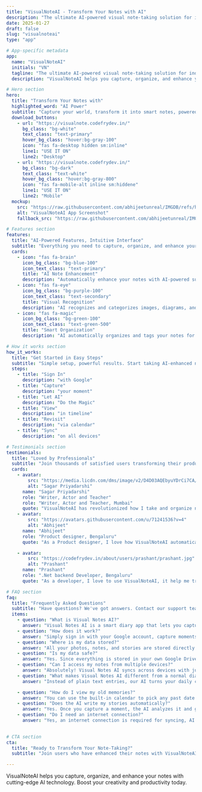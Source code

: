 ```yaml
---
title: "VisualNoteAI - Transform Your Notes with AI"
description: "The ultimate AI-powered visual note-taking solution for individuals and teams."
date: 2025-01-27
draft: false
slug: "visualnoteai"
type: "app"

# App-specific metadata
app:
  name: "VisualNoteAI"
  initials: "VN"
  tagline: "The ultimate AI-powered visual note-taking solution for individuals and teams."
  description: "VisualNoteAI helps you capture, organize, and enhance your notes with cutting-edge AI technology. Boost your creativity and productivity today."

# Hero section
hero:
  title: "Transform Your Notes with"
  highlighted_word: "AI Power"
  subtitle: "Capture your world, transform it into smart notes, powered by AI. Your visual memory, reimagined"
  download_buttons:
    - url: "https://visualnote.codefrydev.in/"
      bg_class: "bg-white"
      text_class: "text-primary"
      hover_bg_class: "hover:bg-gray-100"
      icon: "fas fa-desktop hidden sm:inline"
      line1: "USE IT ON"
      line2: "Desktop"
    - url: "https://visualnote.codefrydev.in/"
      bg_class: "bg-dark"
      text_class: "text-white"
      hover_bg_class: "hover:bg-gray-800"
      icon: "fas fa-mobile-alt inline sm:hiddene"
      line1: "USE IT ON"
      line2: "Mobile"
  mockup:
    src: "https://raw.githubusercontent.com/abhijeetunreal/IMGDB/refs/heads/main/WebApp/VisualNoteAI/visualnote.codefrydev.in_(iPhone%2012%20Pro).png"
    alt: "VisualNoteAI App Screenshot"
    fallback_src: "https://raw.githubusercontent.com/abhijeetunreal/IMGDB/refs/heads/main/WebApp/VisualNoteAI/visualnote.codefrydev.in_(iPhone%2012%20Pro).png"

# Features section
features:
  title: "AI-Powered Features, Intuitive Interface"
  subtitle: "Everything you need to capture, organize, and enhance your notes with AI."
  cards:
    - icon: "fas fa-brain"
      icon_bg_class: "bg-blue-100"
      icon_text_class: "text-primary"
      title: "AI Note Enhancement"
      description: "Automatically enhance your notes with AI-powered suggestions and improvements."
    - icon: "fas fa-eye"
      icon_bg_class: "bg-purple-100"
      icon_text_class: "text-secondary"
      title: "Visual Recognition"
      description: "AI recognizes and categorizes images, diagrams, and handwritten text in your notes."
    - icon: "fas fa-magic"
      icon_bg_class: "bg-green-100"
      icon_text_class: "text-green-500"
      title: "Smart Organization"
      description: "AI automatically organizes and tags your notes for easy discovery and retrieval."

# How it works section
how_it_works:
  title: "Get Started in Easy Steps"
  subtitle: "Simple setup, powerful results. Start taking AI-enhanced notes in minutes."
  steps:
    - title: "Sign In"
      description: "with Google"
    - title: "Capture"
      description: "your moment"
    - title: "Let AI"
      description: "Do the Magic"
    - title: "View"
      description: "in timeline"
    - title: "Revisit"
      description: "via calendar"
    - title: "Sync"
      description: "on all devices"

# Testimonials section
testimonials:
  title: "Loved by Professionals"
  subtitle: "Join thousands of satisfied users transforming their productivity."
  cards:
    - avatar:
        src: "https://media.licdn.com/dms/image/v2/D4D03AQEbyuYDrCi7CA/profile-displayphoto-shrink_200_200/B4DZeL1HfnGsAc-/0/1750397648340?e=2147483647&v=beta&t=2mT2tbfgN6JAyrgSejm9kw9DjAo9EyzdmUQVj12CHng"
        alt: "Sagar Priyadarshi"
      name: "Sagar Priyadarshi"
      role: "Writer, Actor and Teacher"
      role: "Writer, Actor and Teacher, Mumbai"
      quote: "VisualNoteAI has revolutionized how I take and organize notes. The AI enhancement features are absolutely game-changing!"
    - avatar:
        src: "https://avatars.githubusercontent.com/u/71241536?v=4"
        alt: "Abhijeet"
      name: "Abhijeet"
      role: "Product designer, Bengaluru"
      quote: "As a Product designer, I love how VisualNoteAI automatically organizes my life notes and insperation with AI recognition."

    - avatar:
        src: "https://codefrydev.in/about/users/prashant/prashant.jpg"
        alt: "Prashant"
      name: "Prashant"
      role: ".Net backend Developer, Bengaluru"
      quote: "As a developer, I love to use VisualNoteAI, it help me track and organizes my life using inhanced automated note with AI."

# FAQ section
faq:
  title: "Frequently Asked Questions"
  subtitle: "Have questions? We've got answers. Contact our support team if you need more help."
  items:
    - question: "What is Visual Notes AI?"
      answer: "Visual Notes AI is a smart diary app that lets you capture your daily life visually and transform it into meaningful, AI-powered storytelling. Your moments are stored securely on your Google Drive, accessible anytime, anywhere."
    - question: "How does it work?"
      answer: "Simply sign in with your Google account, capture moments using your device’s camera, and let AI create rich, story-like notes for each memory. You can browse your life’s timeline or revisit past moments from the calendar view."
    - question: "Where is my data stored?"
      answer: "All your photos, notes, and stories are stored directly on your Google Drive. This ensures complete privacy, full control, and high-level Google security"
    - question: "Is my data safe?"
      answer: "Yes. Since everything is stored in your own Google Drive, only you have access. The app never stores your data on external servers, ensuring complete security and privacy."
    - question: "Can I access my notes from multiple devices?"
      answer: "Absolutely! Visual Notes AI syncs across devices with just one click—no extra setup required. Your timeline and memories are always up to date."
    - question: "What makes Visual Notes AI different from a normal diary?"
      answer: "Instead of plain text entries, our AI turns your daily captures into beautiful, story-driven memories that are worth revisiting—making your diary feel alive."

    - question: "How do I view my old memories?"
      answer: "You can use the built-in calendar to pick any past date. Your captured moments and AI-crafted notes will appear, letting you relive your best memories instantly."
    - question: "Does the AI write my stories automatically?"
      answer: "Yes. Once you capture a moment, the AI analyzes it and generates a personalized narrative—giving life to your visual memories."
    - question: "Do I need an internet connection?"
      answer: "Yes, an internet connection is required for syncing, AI story generation, and accessing your Google Drive."
    

# CTA section
cta:
  title: "Ready to Transform Your Note-Taking?"
  subtitle: "Join users who have enhanced their notes with VisualNoteAI. Use it now on your mobile device or desktop and get started in minutes."

---
```


VisualNoteAI helps you capture, organize, and enhance your notes with cutting-edge AI technology. Boost your creativity and productivity today.
